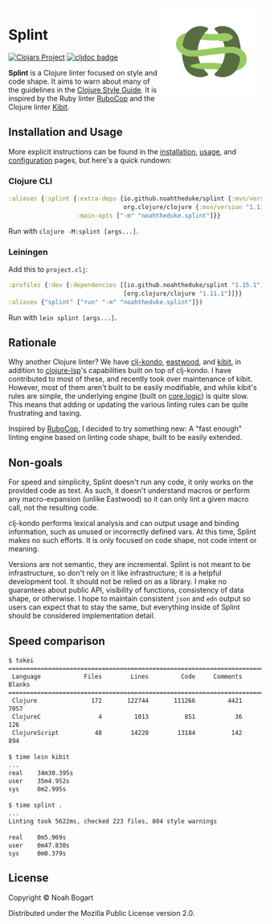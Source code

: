 <img src="images/snake_parens.svg" alt="splint icon" width="200" align="right">

# Splint

[![Clojars Project](https://img.shields.io/clojars/v/io.github.noahtheduke/splint.svg)](https://clojars.org/io.github.noahtheduke/splint)
[![cljdoc badge](https://cljdoc.org/badge/io.github.noahtheduke/splint)](https://cljdoc.org/d/io.github.noahtheduke/splint)

**Splint** is a Clojure linter focused on style and code shape. It aims to warn about many of the guidelines in the [Clojure Style Guide][style guide]. It is inspired by the Ruby linter [RuboCop][rubocop] and the Clojure linter [Kibit][kibit].

[style guide]: https://guide.clojure.style

## Installation and Usage

More explicit instructions can be found in the [installation][installation], [usage][usage], and [configuration][configuration] pages, but here's a quick rundown:

[installation]: docs/installation.md
[usage]: docs/usage.md
[configuration]: docs/configuration.md

### Clojure CLI

```clojure
:aliases {:splint {:extra-deps {io.github.noahtheduke/splint {:mvn/version "1.15.1"}
                                org.clojure/clojure {:mvn/version "1.11.1"}}
                   :main-opts ["-m" "noahtheduke.splint"]}}
```

Run with `clojure -M:splint [args...]`.

### Leiningen

Add this to `project.clj`:

```clojure
:profiles {:dev {:dependencies [[io.github.noahtheduke/splint "1.15.1"]
                                [org.clojure/clojure "1.11.1"]]}}
:aliases {"splint" ["run" "-m" "noahtheduke.splint"]})
```

Run with `lein splint [args...]`.

## Rationale

Why another Clojure linter? We have [clj-kondo][clj-kondo], [eastwood][eastwood], and [kibit][kibit], in addition to [clojure-lsp][clojure-lsp]'s capabilities built on top of clj-kondo. I have contributed to most of these, and recently took over maintenance of kibit. However, most of them aren't built to be easily modifiable, and while kibit's rules are simple, the underlying engine (built on [core.logic][core.logic]) is quite slow. This means that adding or updating the various linting rules can be quite frustrating and taxing.

Inspired by [RuboCop][rubocop], I decided to try something new: A "fast enough" linting engine based on linting code shape, built to be easily extended.

[clj-kondo]: https://github.com/clj-kondo/clj-kondo
[eastwood]: https://github.com/jonase/eastwood
[kibit]: https://github.com/clj-commons/kibit
[clojure-lsp]: https://clojure-lsp.io
[core.logic]: https://github.com/clojure/core.logic
[rubocop]: https://rubocop.org

## Non-goals

For speed and simplicity, Splint doesn't run any code, it only works on the provided code as text. As such, it doesn't understand macros or perform any macro-expansion (unlike Eastwood) so it can only lint a given macro call, not the resulting code.

clj-kondo performs lexical analysis and can output usage and binding information, such as unused or incorrectly defined vars. At this time, Splint makes no such efforts. It is only focused on code shape, not code intent or meaning.

Versions are not semantic, they are incremental. Splint is not meant to be infrastructure, so don't rely on it like infrastructure; it is a helpful development tool. It should not be relied on as a library. I make no guarantees about public API, visibility of functions, consistency of data shape, or otherwise. I hope to maintain consistent `json` and `edn` output so users can expect that to stay the same, but everything inside of Splint should be considered implementation detail.

## Speed comparison

```text
$ tokei
===============================================================================
 Language            Files        Lines         Code     Comments       Blanks
===============================================================================
 Clojure               172       122744       111266         4421         7057
 ClojureC                4         1013          851           36          126
 ClojureScript          48        14220        13184          142          894

$ time lein kibit
...
real    34m30.395s
user    35m4.952s
sys     0m2.995s

$ time splint .
...
Linting took 5622ms, checked 223 files, 804 style warnings

real    0m5.969s
user    0m47.830s
sys     0m0.379s
```

## License

Copyright © Noah Bogart

Distributed under the Mozilla Public License version 2.0.
